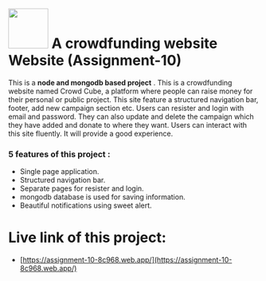 # <img width="80px" src="[/public/images/mobile-small.jpg](https://encrypted-tbn0.gstatic.com/images?q=tbn:ANd9GcTIb1QrzCgSX_fkYOAzLg99FrxsLx6z9ccVVQ&s)"/> A crowdfunding website Website (Assignment-10)

This is a **node and mongodb based project** . This is a crowdfunding website named Crowd Cube, a platform where people can raise money for their personal or public project. This site feature a structured navigation bar, footer, add new campaign section etc. Users can resister and login with email and password. They can also update and delete the campaign which they have added and donate to where they want. Users can interact with this site fluently. It will provide a good experience.

### 5 features of this project :

- Single page application.
- Structured navigation bar.
- Separate pages for resister and login.
- mongodb database is used for saving information.
- Beautiful notifications using sweet alert.

# Live link of this project:

- [https://assignment-10-8c968.web.app/](https://assignment-10-8c968.web.app/)
